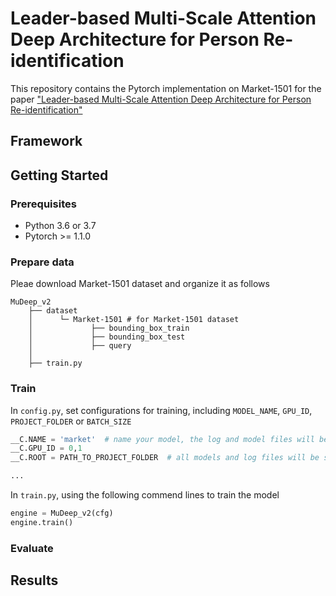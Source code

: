 # Leader-based Multi-Scale Attention Deep Architecture for Person Re-identification
This repository contains the Pytorch implementation on Market-1501 for the paper ["Leader-based Multi-Scale Attention Deep Architecture for Person Re-identification"](http://epubs.surrey.ac.uk/852875/1/final_version.pdf)

## Framework

## Getting Started
### Prerequisites
* Python 3.6 or 3.7
* Pytorch >= 1.1.0

### Prepare data
Pleae download Market-1501 dataset and organize it as follows

    MuDeep_v2
        ├── dataset
        │      └─ Market-1501 # for Market-1501 dataset
        │             ├── bounding_box_train
        │             ├── bounding_box_test
        │             ├── query
        │
        ├── train.py
 
 ### Train
 In `config.py`, set configurations for training, including `MODEL_NAME`, `GPU_ID`, `PROJECT_FOLDER` or `BATCH_SIZE`
 ``` python
 __C.NAME = 'market'  # name your model, the log and model files will be created according to this name
 __C.GPU_ID = 0,1  
 __C.ROOT = PATH_TO_PROJECT_FOLDER  # all models and log files will be saved in this folder
 
 ...
 ```
 
 In `train.py`, using the following commend lines to train the model
 
 ``` python
 engine = MuDeep_v2(cfg)
 engine.train()
 ```
 
 ### Evaluate
 
 ## Results
